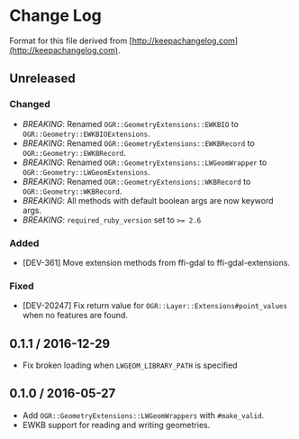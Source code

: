 # Change Log

Format for this file derived from [http://keepachangelog.com](http://keepachangelog.com).

## Unreleased

### Changed

- _BREAKING_: Renamed `OGR::GeometryExtensions::EWKBIO` to `OGR::Geometry::EWKBIOExtensions`.
- _BREAKING_: Renamed `OGR::GeometryExtensions::EWKBRecord` to `OGR::Geometry::EWKBRecord`.
- _BREAKING_: Renamed `OGR::GeometryExtensions::LWGeomWrapper` to `OGR::Geometry::LWGeomExtensions`.
- _BREAKING_: Renamed `OGR::GeometryExtensions::WKBRecord` to `OGR::Geometry::WKBRecord`.
- _BREAKING_: All methods with default boolean args are now keyword args.
- _BREAKING_: `required_ruby_version` set to `>= 2.6`

### Added

- [DEV-361] Move extension methods from ffi-gdal to ffi-gdal-extensions.

### Fixed

- [DEV-20247] Fix return value for `OGR::Layer::Extensions#point_values` when no features are found.

## 0.1.1 / 2016-12-29

- Fix broken loading when `LWGEOM_LIBRARY_PATH` is specified

## 0.1.0 / 2016-05-27

- Add `OGR::GeometryExtensions::LWGeomWrappers` with `#make_valid`.
- EWKB support for reading and writing geometries.
